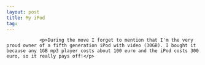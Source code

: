 ```yaml
---
layout: post
title: My iPod
tag: 
---
```



                <p>During the move I forget to mention that I'm the very proud owner of a fifth generation iPod with video (30GB). I bought it because any 1GB mp3 player costs about 100 euro and the iPod costs 300 euro, so it really pays off!</p>
            
